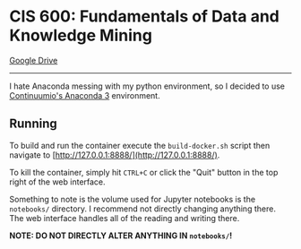 # CIS 600: Fundamentals of Data and Knowledge Mining

[Google Drive](https://drive.google.com/drive/folders/1PSdMUVdbSu31_QaXVFLiJzHzm_98e7XU)

---

I hate Anaconda messing with my python environment, so I decided to use
[Continuumio's Anaconda 3](https://hub.docker.com/r/continuumio/anaconda3/)
environment.

## Running

To build and run the container execute the `build-docker.sh` script then
navigate to [http://127.0.0.1:8888/](http://127.0.0.1:8888/).

To kill the container, simply hit `CTRL+C` or click the "Quit" button in the
top right of the web interface.

Something to note is the volume used for Jupyter notebooks is the `notebooks/`
directory. I recommend not directly changing anything there. The web interface
handles all of the reading and writing there.

**NOTE: DO NOT DIRECTLY ALTER ANYTHING IN `notebooks/`!** 
